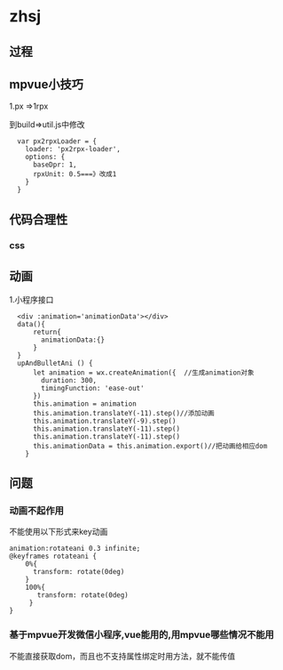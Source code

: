 # zhsj

## 过程



## mpvue小技巧

1.px =>1rpx

到build=>util.js中修改

````
  var px2rpxLoader = {
    loader: 'px2rpx-loader',
    options: {
      baseDpr: 1,
      rpxUnit: 0.5===》改成1
    }
  }
````

## 代码合理性

### css

## 动画

1.小程序接口

````
  <div :animation='animationData'></div>
  data(){
      return{
		animationData:{}
      }
  }
  upAndBulletAni () {
      let animation = wx.createAnimation({  //生成animation对象
        duration: 300,
        timingFunction: 'ease-out'
      })
      this.animation = animation
      this.animation.translateY(-11).step()//添加动画
      this.animation.translateY(-9).step()
      this.animation.translateY(-11).step()
      this.animation.translateY(-11).step()
      this.animationData = this.animation.export()//把动画给相应dom
    }
````



## 问题



### 动画不起作用

不能使用以下形式来key动画

````
animation:rotateani 0.3 infinite;
@keyframes rotateani {
    0%{
      transform: rotate(0deg)
    }
    100%{
       transform: rotate(0deg)
     }
}
````

### **基于mpvue开发微信小程序,vue能用的,用mpvue哪些情况不能用**

不能直接获取dom，而且也不支持属性绑定时用方法，就不能传值